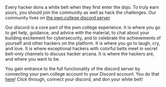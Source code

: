 Every hacker dons a white belt when they first enter the dojo.
To truly earn yours, you should join the community as well as hack the challenges.
Our community lives on [the pwn.college discord server](https://discord.gg/pwncollege).

Our discord is a core part of the pwn.college experience.
It is where you go to get help, guidance, and advice with the material, to chat about your building excitement for cybersecurity, and to celebrate the achievements of yourself and other hackers on the platform.
It is where you go to laugh, cry, and love.
It is where exceptional hackers with colorful belts meet in secret belt-only channels to discuss hacker arcana.
It is where the hackers are, and where you want to be.

You gain entrance to the full functionality of the discord server by connecting your pwn.college account to your Discord account.
You do that [here](https://pwn.college/settings#discord)!
Click through, connect your discord, and don your white belt!
